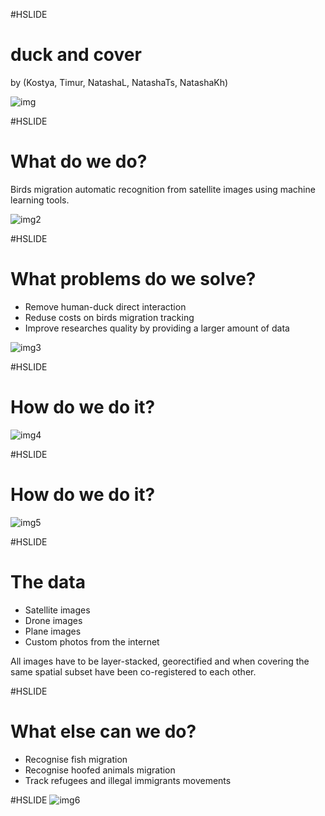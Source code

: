 #HSLIDE
# duck and cover 

by (Kostya, Timur, NatashaL, NatashaTs, NatashaKh)

![img](prj-natasha-team/blob/logoduck.jpg)


#HSLIDE
# What do we do?
Birds migration automatic recognition from satellite images using machine learning tools.

![img2](prj-natasha-team/blob/satellite_duck_map_small.png)

#HSLIDE
# What problems do we solve?
- Remove human-duck direct interaction
- Reduse costs on birds migration tracking
- Improve researches quality by providing a larger amount of data

![img3](prj-natasha-team/blob/satellite_duck_small.jpg)

#HSLIDE
# How do we do it?

![img4](prj-natasha-team/blob/hw01-schema-gen.png)

#HSLIDE
# How do we do it?

![img5](prj-natasha-team/blob/hw01-qqq.png)

#HSLIDE
# The data
- Satellite images
- Drone images
- Plane images
- Custom photos from the internet

All images have to be layer-stacked, georectified and when covering the same spatial subset have been co-registered to each other.

#HSLIDE
# What else can we do?
- Recognise fish migration
- Recognise hoofed animals migration
- Track refugees and illegal immigrants movements

#HSLIDE
![img6](prj-natasha-team/blob/deep_space_duck_by_nekodemonstar.jpg)
